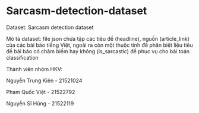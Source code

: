 # Sarcasm-detection-dataset
Dataset: Sarcasm detection dataset

Mô tả dataset: file json chứa tập các tiêu đề (headline), nguồn (article_link) của các bài báo tiếng Việt, ngoài ra còn một thuộc tính để phân biệt liệu tiêu đề bài báo có châm biếm hay không (is_sarcastic) để phục vụ cho bài toán classification

Thành viên nhóm HKV:

Nguyễn Trung Kiên - 21521024

Phạm Quốc Việt - 21522792

Nguyễn Sĩ Hùng - 21522119
